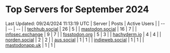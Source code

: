 # Top Servers for September 2024
Last Updated: 09/24/2024 11:13:19 UTC
| Server | Posts | Active Users |
| -- | -- | -- |
| [techhub.social](https://techhub.social/tags/PowerShell) | 26 | 5 |
| [mastodon.social](https://mastodon.social/tags/PowerShell) | 16 | 7 |
| [infosec.exchange](https://infosec.exchange/tags/PowerShell) | 9 | 7 |
| [fosstodon.org](https://fosstodon.org/tags/PowerShell) | 5 | 3 |
| [hachyderm.io](https://hachyderm.io/tags/PowerShell) | 4 | 4 |
| [norden.social](https://norden.social/tags/PowerShell) | 2 | 2 |
| [aus.social](https://aus.social/tags/PowerShell) | 1 | 1 |
| [indieweb.social](https://indieweb.social/tags/PowerShell) | 1 | 1 |
| [mastodonapp.uk](https://mastodonapp.uk/tags/PowerShell) | 1 | 1 |
